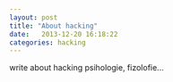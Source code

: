 ```yaml
---
layout: post
title: "About hacking"
date:   2013-12-20 16:18:22
categories: hacking
---
```


write about hacking
psihologie, fizolofie...

